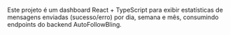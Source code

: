 <!-- Use this file to provide workspace-specific custom instructions to Copilot. For more details, visit https://code.visualstudio.com/docs/copilot/copilot-customization#_use-a-githubcopilotinstructionsmd-file -->

Este projeto é um dashboard React + TypeScript para exibir estatísticas de mensagens enviadas (sucesso/erro) por dia, semana e mês, consumindo endpoints do backend AutoFollowBling.
